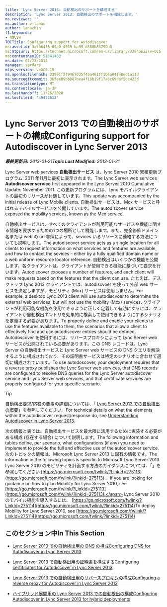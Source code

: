 ```yaml
---
title: 'Lync Server 2013: 自動検出のサポートを構成する'
description: 'Lync Server 2013: 自動検出のサポートを構成します。'
ms.reviewer: ''
ms.author: v-lanac
author: lanachin
f1.keywords:
- NOCSH
TOCTitle: Configuring support for Autodiscover
ms:assetid: 3a266456-69a0-4539-ba99-d388b83799a8
ms:mtpsurl: https://technet.microsoft.com/en-us/library/JJ945622(v=OCS.15)
ms:contentKeyID: 51541463
ms.date: 07/23/2014
manager: serdars
mtps_version: v=OCS.15
ms.openlocfilehash: 23991f2f9467035f4ba461ff1b6a84fa8ed1a11d
ms.sourcegitcommit: 36fee89bb887bea4f18b19f17a8c69daf5bc423d
ms.translationtype: MT
ms.contentlocale: ja-JP
ms.lasthandoff: 11/26/2020
ms.locfileid: "49432612"
---
```

# <a name="configuring-support-for-autodiscover-in-lync-server-2013"></a><span data-ttu-id="03d57-103">Lync Server 2013 での自動検出のサポートの構成</span><span class="sxs-lookup"><span data-stu-id="03d57-103">Configuring support for Autodiscover in Lync Server 2013</span></span>

<div data-xmlns="http://www.w3.org/1999/xhtml">

<div class="topic" data-xmlns="http://www.w3.org/1999/xhtml" data-msxsl="urn:schemas-microsoft-com:xslt" data-cs="https://msdn.microsoft.com/">

<div data-asp="https://msdn2.microsoft.com/asp">



</div>

<div id="mainSection">

<div id="mainBody"><span data-ttu-id="03d57-104">

<span> </span></span><span class="sxs-lookup"><span data-stu-id="03d57-104">

<span> </span></span></span>

<span data-ttu-id="03d57-105">_**最終更新日:** 2013-01-21_</span><span class="sxs-lookup"><span data-stu-id="03d57-105">_**Topic Last Modified:** 2013-01-21_</span></span>

<span data-ttu-id="03d57-106">Lync Server web services **自動検出サービス** は、lync Server 2010 累積更新プログラム: 2011 年11月に最初に表示されます。</span><span class="sxs-lookup"><span data-stu-id="03d57-106">The Lync Server web services **Autodiscover service** first appeared in the Lync Server 2010 Cumulative Update: November 2011.</span></span> <span data-ttu-id="03d57-107">この更新プログラムには、Lync モバイルクライアントの最初のリリースが付随しています。</span><span class="sxs-lookup"><span data-stu-id="03d57-107">This update was accompanied by the initial release of Lync Mobile clients.</span></span> <span data-ttu-id="03d57-108">自動検出サービスは、Mcx サービスと呼ばれるモバイルサービスを公開しています。</span><span class="sxs-lookup"><span data-stu-id="03d57-108">The autodiscover service exposed the mobility services, known as the Mcx service.</span></span>

<span data-ttu-id="03d57-109">自動検出サービスは、すべてのクライアントが利用可能なサービスや機能に関する情報を要求するための1つの場所として機能します。また、完全修飾ドメイン名または web の uri 参照によって、sevices いるリソースに連絡する方法についても説明します。</span><span class="sxs-lookup"><span data-stu-id="03d57-109">The autodiscover service acts as a single location for all clients to request information on what services and features are available, and how to contact the sevices – either by a fully qualified domain name or a web uniform resource locator reference.</span></span> <span data-ttu-id="03d57-110">自動検出はいくつかの機能を公開します。各クライアントは、クライアントが使用できる機能に基づいて要求を行います。</span><span class="sxs-lookup"><span data-stu-id="03d57-110">Autodiscover exposes a number of features, and each client will make requests based on the features that the client can use.</span></span> <span data-ttu-id="03d57-111">たとえば、デスクトップ Lync 2013 クライアントでは、autodiscvoer を使って外部 web サービスを決定しますが、モビリティ (Mcx) サービスは使用しません。</span><span class="sxs-lookup"><span data-stu-id="03d57-111">For example, a desktop Lync 2013 client will use autodiscvoer to determine the external web services, but will not use the mobility (Mcx) services.</span></span> <span data-ttu-id="03d57-112">クライアントが利用可能な機能を使用できるように正しく定義して有効にするには、クライアントが自動検出エントリを効果的に検索して使用できるようにするシナリオを定義する必要があります。</span><span class="sxs-lookup"><span data-stu-id="03d57-112">To properly define and enable your clients to use the features available to them, the scenarios that allow a client to effectively find and use autodiscover entries should be defined.</span></span> <span data-ttu-id="03d57-113">Autodoscover を使用するには、リバースプロキシによって Lync Server web サービスが公開されている必要があります。この DNS レコードは、Lync Server の自動検出サービスと Lync Server web サービスの DNS クエリを解決するように構成されており、その証明書サービスは特定のシナリオに合わせて適切に構成されています。</span><span class="sxs-lookup"><span data-stu-id="03d57-113">To use autodoscover, your deployment requires that a reverse proxy publishes the Lync Server web services, that DNS records are configured to resolve DNS queries for the Lync Server autodiscover service and Lync Server web services, and that certificate services are properly configured for your specific scenario.</span></span>

<div>


> [!TIP]  
> <span data-ttu-id="03d57-114">自動検出要求/応答の要素の詳細については、「 <A href="lync-server-2013-understanding-autodiscover.md">Lync Server 2013 での自動検出の概要</A>」を参照してください。</span><span class="sxs-lookup"><span data-stu-id="03d57-114">For technical details on what the elements within the autodiscover request/response do, see <A href="lync-server-2013-understanding-autodiscover.md">Understanding Autodiscover in Lync Server 2013</A>.</span></span>



</div>

<span data-ttu-id="03d57-115">次の情報と表では、自動検出サービスを最大限に活用するために実装する必要がある構成 (存在する場合) について説明します。</span><span class="sxs-lookup"><span data-stu-id="03d57-115">The following information and tables define, per scenario, what configurations (if any) you need to implement to provide the full and effective use of the autodiscover service.</span></span> <span data-ttu-id="03d57-116">次のトピックの情報は、Microsoft Lync Server 2013 に固有の情報です。</span><span class="sxs-lookup"><span data-stu-id="03d57-116">The information in the following topics is specific to Microsoft Lync Server 2013.</span></span> <span data-ttu-id="03d57-117">Lync Server 2010 のモビリティを計画する方法のガイダンスについては、「」を参照してください [https://go.microsoft.com/fwlink/?LinkId=275113](https://go.microsoft.com/fwlink/?linkid=275113) 。</span><span class="sxs-lookup"><span data-stu-id="03d57-117">If you are looking for guidance on how to plan Mobility for Lync Server 2010, see [https://go.microsoft.com/fwlink/?LinkId=275113](https://go.microsoft.com/fwlink/?linkid=275113).</span></span> <span data-ttu-id="03d57-118">Lync Server 2010 のモバイル機能を導入するには、 [https://go.microsoft.com/fwlink/?LinkId=275114](https://go.microsoft.com/fwlink/?linkid=275114)</span><span class="sxs-lookup"><span data-stu-id="03d57-118">To deploy Mobility for Lync Server 2010, see [https://go.microsoft.com/fwlink/?LinkId=275114](https://go.microsoft.com/fwlink/?linkid=275114)</span></span>

<div>

## <a name="in-this-section"></a><span data-ttu-id="03d57-119">このセクション中</span><span class="sxs-lookup"><span data-stu-id="03d57-119">In This Section</span></span>

  - [<span data-ttu-id="03d57-120">Lync Server 2013 での自動検出用の DNS の構成</span><span class="sxs-lookup"><span data-stu-id="03d57-120">Configuring DNS for Autodiscover in Lync Server 2013</span></span>](lync-server-2013-configuring-dns-for-autodiscover.md)

  - [<span data-ttu-id="03d57-121">Lync Server 2013 で自動検出用の証明書を構成する</span><span class="sxs-lookup"><span data-stu-id="03d57-121">Configuring certificates for Autodiscover in Lync Server 2013</span></span>](lync-server-2013-configuring-certificates-for-autodiscover.md)

  - [<span data-ttu-id="03d57-122">Lync Server 2013 での自動検出用のリバースプロキシの構成</span><span class="sxs-lookup"><span data-stu-id="03d57-122">Configuring a reverse proxy for Autodiscover in Lync Server 2013</span></span>](lync-server-2013-configuring-a-reverse-proxy-for-autodiscover.md)

  - [<span data-ttu-id="03d57-123">ハイブリッド展開用の Lync Server 2013 での自動検出の構成</span><span class="sxs-lookup"><span data-stu-id="03d57-123">Configuring Autodiscover in Lync Server 2013 for hybrid deployments</span></span>](lync-server-2013-configuring-autodiscover-for-hybrid-deployments.md)

<span data-ttu-id="03d57-124"></div>

</div>

<span> </span>

</div>

</div>

</span><span class="sxs-lookup"><span data-stu-id="03d57-124"></div>

</div>

<span> </span>

</div>

</div>

</span></span></div>

